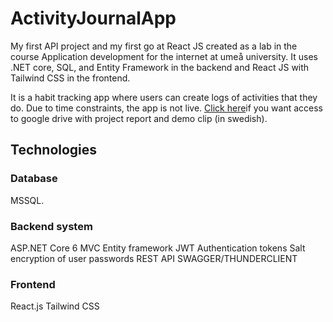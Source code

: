 # ActivityJournalApp
My first API project and my first go at React JS created as a lab in the course Application development for the internet at umeå university. It uses .NET core, SQL, and Entity Framework in the backend and React JS with Tailwind CSS in the frontend.

It is a habit tracking app where users can create logs of activities that they do. Due to time constraints, the app is not live. [Click here](https://github.com/aurorasuper/ActivityAppBackend)if you want access to google drive with project report and demo clip (in swedish).

## Technologies
### Database
MSSQL.

### Backend system
ASP.NET Core 6 MVC Entity framework JWT Authentication tokens Salt encryption of user passwords REST API SWAGGER/THUNDERCLIENT

### Frontend
React.js Tailwind CSS 




